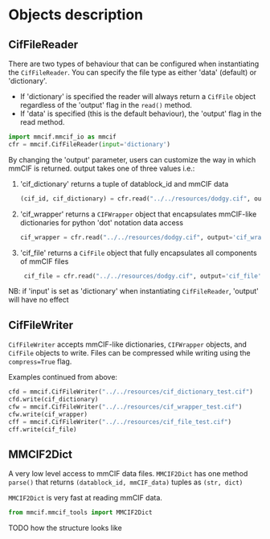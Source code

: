 # Objects description

## CifFileReader

There are two types of behaviour that can be configured when instantiating the
`CifFileReader`. You can specify the file type as either 'data' (default) or
'dictionary'.

* If 'dictionary' is specified the reader will always return a `CifFile` object
   regardless of the 'output' flag in the `read()` method.
* If 'data' is specified (this is the default behaviour), the 'output' flag
   in the read method.

```python
import mmcif.mmcif_io as mmcif
cfr = mmcif.CifFileReader(input='dictionary')
```

By changing the 'output' parameter, users can customize the way in which mmCIF
is returned. output takes one of three values i.e.:

  1. 'cif_dictionary' returns a tuple of datablock_id and mmCIF data

      ```python
      (cif_id, cif_dictionary) = cfr.read("../../resources/dodgy.cif", output='cif_dictionary')
      ```

  2. 'cif_wrapper' returns a `CIFWrapper` object that encapsulates mmCIF-like
      dictionaries for python 'dot' notation data access

      ```python
      cif_wrapper = cfr.read("../../resources/dodgy.cif", output='cif_wrapper')
      ```

  3. 'cif_file' returns a `CifFile` object that fully encapsulates all
      components of mmCIF files

      ```python
       cif_file = cfr.read("../../resources/dodgy.cif", output='cif_file')
      ```

NB: if 'input' is set as 'dictionary' when instantiating `CifFileReader`, 'output'
will have no effect

## CifFileWriter

`CifFileWriter` accepts mmCIF-like dictionaries, `CIFWrapper` objects, and `CifFile`
objects to write. Files can be compressed while writing using the
`compress=True` flag.

Examples continued from above:

```python
cfd = mmcif.CifFileWriter("../../resources/cif_dictionary_test.cif")
cfd.write(cif_dictionary)
cfw = mmcif.CifFileWriter("../../resources/cif_wrapper_test.cif")
cfw.write(cif_wrapper)
cff = mmcif.CifFileWriter("../../resources/cif_file_test.cif")
cff.write(cif_file)
```


## MMCIF2Dict

A very low level access to mmCIF data files. `MMCIF2Dict` has one method `parse()`
that returns `(datablock_id, mmCIF_data)` tuples as `(str, dict)`

`MMCIF2Dict` is very fast at reading mmCIF data.

```python
from mmcif.mmcif_tools import MMCIF2Dict
```

TODO how the structure looks like
